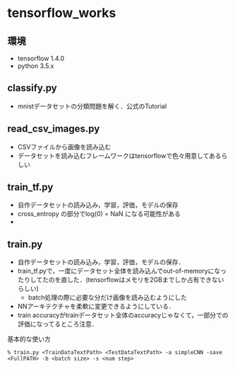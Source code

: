 # tensorflow_works

## 環境
* tensorflow 1.4.0
* python 3.5.x

## classify.py

* mnistデータセットの分類問題を解く．公式のTutorial

## read_csv_images.py

* CSVファイルから画像を読み込む
* データセットを読み込むフレームワークはtensorflowで色々用意してあるらしい

## train_tf.py

* 自作データセットの読み込み，学習，評価，モデルの保存
* cross_entropy の部分でlog(0) = NaN になる可能性がある
* 

## train.py

* 自作データセットの読み込み，学習，評価，モデルの保存．
* train_tf.pyで，一度にデータセット全体を読み込んでout-of-memoryになったりしてたのを直した．(tensorflowはメモリを2GBまでしか占有できないらしい)
  * batch処理の際に必要な分だけ画像を読み込むようにした
* NNアーキテクチャを柔軟に変更できるようにしている．
* train accuracyがtrainデータセット全体のaccuracyじゃなくて，一部分での評価になってるところ注意．

基本的な使い方
~~~
% train.py <TrainDataTextPath> <TestDataTextPath> -a simpleCNN -save <FullPATH> -b <batch size> -s <num step>
~~~
